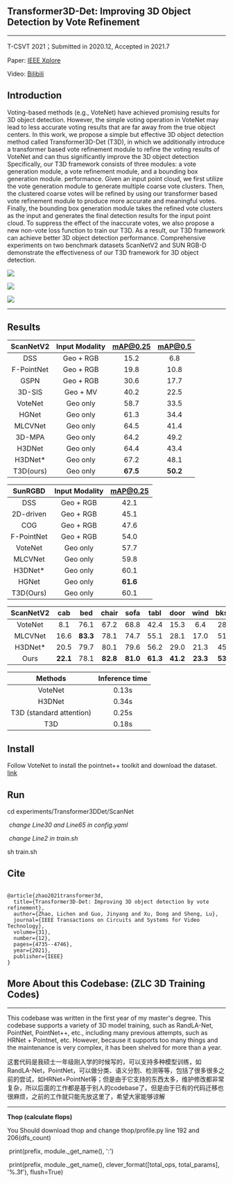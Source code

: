 ## Transformer3D-Det: Improving 3D Object Detection by Vote Refinement

------

T-CSVT 2021；Submitted in 2020.12, Accepted in 2021.7

Paper: [IEEE Xplore](https://ieeexplore.ieee.org/abstract/document/9504551/)

Video: [Bilibili](https://www.bilibili.com/video/BV19q4y127zx?spm_id_from=333.337.search-card.all.click)

## Introduction

Voting-based methods (e.g., VoteNet) have achieved promising results for 3D object detection.  However, the simple voting operation in VoteNet may lead to less accurate voting results that are far away from the true object centers. In this work, we propose a simple but effective 3D object detection method called Transformer3D-Det (T3D), in which we additionally introduce a transformer based vote refinement module to refine the voting results of VoteNet and can thus significantly improve the 3D object detection Specifically, our T3D framework consists of three modules: a vote generation module, a vote refinement module, and a bounding box generation module. performance. Given an input point cloud, we first utilize the vote generation module to generate multiple coarse vote clusters. Then, the clustered coarse votes will be refined by using our transformer based vote refinement module to produce more accurate and meaningful votes. Finally, the bounding box generation module takes the refined vote clusters as the input and generates the final detection results for the input point cloud. To suppress the effect of the inaccurate votes, we also propose a new non-vote loss function to train our T3D. As a result, our T3D framework can achieve better 3D object detection performance. Comprehensive experiments on two benchmark datasets ScanNetV2 and SUN RGB-D demonstrate the effectiveness of our T3D framework for 3D object detection.

![](https://github.com/zlccccc/Transformer3D-Det-zlc-3d-training-codes/blob/master/pictures/image-20220405161350191.png)

![](https://github.com/zlccccc/Transformer3D-Det-zlc-3d-training-codes/blob/master/pictures/image-20220405161428765.png)

![](https://github.com/zlccccc/Transformer3D-Det-zlc-3d-training-codes/blob/master/pictures/image-20220405161453208.png)

------

## Results

|  ScanNetV2 | Input Modality | mAP@0.25 |  mAP@0.5 |
|:----------:|:--------------:|:--------:|:--------:|
|     DSS    |    Geo + RGB   |   15.2   |    6.8   |
| F-PointNet |    Geo + RGB   |   19.8   |   10.8   |
|    GSPN    |    Geo + RGB   |   30.6   |   17.7   |
|   3D-SIS   |    Geo + MV    |   40.2   |   22.5   |
|   VoteNet  |    Geo only    |   58.7   |   33.5   |
|    HGNet   |    Geo only    |   61.3   |   34.4   |
|   MLCVNet  |    Geo only    |   64.5   |   41.4   |
|   3D-MPA   |    Geo only    |   64.2   |   49.2   |
|   H3DNet   |    Geo only    |   64.4   |   43.4   |
|   H3DNet*  |    Geo only    |   67.2   |   48.1   |
|  T3D(ours) |    Geo only    | **67.5** | **50.2** |

|   SunRGBD  | Input Modality | mAP@0.25 |
|:----------:|:--------------:|:--------:|
|     DSS    |    Geo + RGB   |   42.1   |
|  2D-driven |    Geo + RGB   |   45.1   |
|     COG    |    Geo + RGB   |   47.6   |
| F-PointNet |    Geo + RGB   |   54.0   |
|   VoteNet  |    Geo only    |   57.7   |
|   MLCVNet  |    Geo only    |   59.8   |
|   H3DNet*  |    Geo only    |   60.1   |
|    HGNet   |    Geo only    | **61.6** |
|  T3D(Ours) |    Geo only    |   60.1   |

| ScanNetV2 |    cab   |    bed   |   chair  |   sofa   |   tabl   |   door   |   wind   |   bkshf  |   pic   |   cntr   |   desk   |   curt   |   fridg  |   showr  |   toil   |   sink   |   bath   |   ofurn  |  mAP@0.5 |
|:---------:|:--------:|:--------:|:--------:|:--------:|:--------:|:--------:|:--------:|:--------:|:-------:|:--------:|:--------:|:--------:|:--------:|:--------:|:--------:|:--------:|:--------:|:--------:|:--------:|
|  VoteNet  |    8.1   |   76.1   |   67.2   |   68.8   |   42.4   |   15.3   |    6.4   |   28.0   |   1.3   |    9.5   |   37.5   |   11.6   |   27.8   |   10.0   |   86.5   |   16.8   |   78.9   |   11.7   |   33.5   |
|  MLCVNet  |   16.6   | **83.3** |   78.1   |   74.7   |   55.1   |   28.1   |   17.0   |   51.7   |   3.7   |   13.9   |   47.7   |   28.6   |   36.3   |   13.4   |   70.9   |   25.6   |   85.7   |   27.5   |   42.1   |
|  H3DNet*  |   20.5   |   79.7   |   80.1   |   79.6   |   56.2   |   29.0   |   21.3   |   45.5   |   4.2   | **33.5** |   50.6   | **37.3** | **41.4** |   37.0   |   89.1   |   35.1   | **90.2** |   35.4   |   48.1   |
|    Ours   | **22.1** |   78.1   | **82.8** | **81.0** | **61.3** | **41.2** | **23.3** | **53.8** | **9.6** |   23.4   | **58.9** |   27.2   |   37.1   | **41.8** | **92.3** | **41.7** |   87.0   | **40.1** | **50.2** |

|          Methods         | Inference time |
|:------------------------:|:--------------:|
|          VoteNet         |      0.13s     |
|          H3DNet          |      0.34s     |
| T3D (standard attention) |      0.25s     |
|            T3D           |      0.18s     |

## Install

Follow VoteNet to install the pointnet++ toolkit and download the dataset. [link](https://github.com/facebookresearch/votenet)

## Run

cd experiments/Transformer3DDet/ScanNet

​    *change Line30 and Line65 in config.yaml*

​    *change Line2 in train.sh*

sh train.sh


## Cite
```

@article{zhao2021transformer3d,
  title={Transformer3D-Det: Improving 3D object detection by vote refinement},
  author={Zhao, Lichen and Guo, Jinyang and Xu, Dong and Sheng, Lu},
  journal={IEEE Transactions on Circuits and Systems for Video Technology},
  volume={31},
  number={12},
  pages={4735--4746},
  year={2021},
  publisher={IEEE}
}

```


## More About this Codebase: (ZLC 3D Training Codes)

------

This codebase was written in the first year of my master's degree. This codebase supports a variety of 3D model training, such as RandLA-Net, PointNet, PointNet++, etc., including many previous attempts, such as HRNet + Pointnet, etc. However, because it supports too many things and the maintenance is very complex, it has been shelved for more than a year.

这套代码是我硕士一年级刚入学的时候写的，可以支持多种模型训练，如RandLA-Net，PointNet，可以做分类、语义分割、检测等等，包括了很多很多之前的尝试，如HRNet+PointNet等；但是由于它支持的东西太多，维护修改都非常复杂，所以后面的工作都是基于别人的codebase了。但是由于已有的代码迁移也很麻烦，之前的工作就只能先放这里了，希望大家能够谅解

------

**Thop (calculate flops)**

You Should download thop and change thop/profile.py line 192 and 206(dfs\_count)

​    print(prefix, module.\_get\_name(), ':')
    
​    print(prefix, module.\_get\_name(), clever_format([total_ops, total_params], '%.3f'), flush=True)
